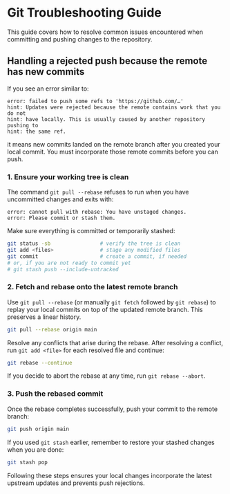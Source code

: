 # Git Troubleshooting Guide

This guide covers how to resolve common issues encountered when committing and pushing changes to the repository.

## Handling a rejected push because the remote has new commits

If you see an error similar to:

```
error: failed to push some refs to 'https://github.com/…'
hint: Updates were rejected because the remote contains work that you do not
hint: have locally. This is usually caused by another repository pushing to
hint: the same ref.
```

it means new commits landed on the remote branch after you created your local commit. You must incorporate those remote commits before you can push.

### 1. Ensure your working tree is clean

The command `git pull --rebase` refuses to run when you have uncommitted changes and exits with:

```
error: cannot pull with rebase: You have unstaged changes.
error: Please commit or stash them.
```

Make sure everything is committed or temporarily stashed:

```bash
git status -sb                # verify the tree is clean
git add <files>               # stage any modified files
git commit                    # create a commit, if needed
# or, if you are not ready to commit yet
# git stash push --include-untracked
```

### 2. Fetch and rebase onto the latest remote branch

Use `git pull --rebase` (or manually `git fetch` followed by `git rebase`) to replay your local commits on top of the updated remote branch. This preserves a linear history.

```bash
git pull --rebase origin main
```

Resolve any conflicts that arise during the rebase. After resolving a conflict, run `git add <file>` for each resolved file and continue:

```bash
git rebase --continue
```

If you decide to abort the rebase at any time, run `git rebase --abort`.

### 3. Push the rebased commit

Once the rebase completes successfully, push your commit to the remote branch:

```bash
git push origin main
```

If you used `git stash` earlier, remember to restore your stashed changes when you are done:

```bash
git stash pop
```

Following these steps ensures your local changes incorporate the latest upstream updates and prevents push rejections.
